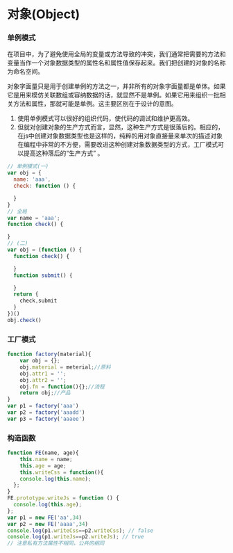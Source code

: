 # 对象(Object)

### 单例模式
在项目中，为了避免使用全局的变量或方法导致的冲突，我们通常把需要的方法和变量当作一个对象数据类型的属性名和属性值保存起来。我们把创建的对象的名称为命名空间。

对象字面量只是用于创建单例的方法之一，并非所有的对象字面量都是单体。如果它是用来模仿关联数组或容纳数据的话，就显然不是单例。如果它用来组织一批相关方法和属性，那就可能是单例。这主要区别在于设计的意图。

1. 使用单例模式可以很好的组织代码，使代码的调试和维护更高效。
2. 但就对创建对象的生产方式而言，显然，这种生产方式是很落后的。相应的，在js中创建对象数据类型也是这样的，纯粹的用对象直接量来单次的描述对象在编程中非常的不方便，需要改进这种创建对象数据类型的方式，工厂模式可以提高这种落后的“生产方式” 。

```js
// 单例模式(一)
var obj = {
  name: 'aaa',
  check: function () {

  }
}
// 全局
var name = 'aaa';
function check() {

}
// (二)
var obj = (function () {
  function check() {

  }
  function submit() {

  }
  return {
    check,submit
  }
})()
obj.check()
```

### 工厂模式

```js
function factory(material){
	var obj = {};
	obj.material = meterial;//原料
	obj.attr1 = '';
	obj.attr2 = '';
	obj.fn = function(){};//流程
	return obj;//产品
}
var p1 = factory('aaa')
var p2 = factory('aaadd')
var p3 = factory('aaaee')
```
### 构造函数

```js
function FE(name, age){
	this.name = name;
	this.age = age;
	this.writeCss = function(){
    console.log(this.name);
  };
}
FE.prototype.writeJs = function () {
  console.log(this.age);
};
var p1 = new FE('aa',34)
var p2 = new FE('aaaa',34)
console.log(p1.writeCss==p2.writeCss); // false
console.log(p1.writeJs==p2.writeJs); // true
// 注意私有方法属性不相同，公共的相同
```
